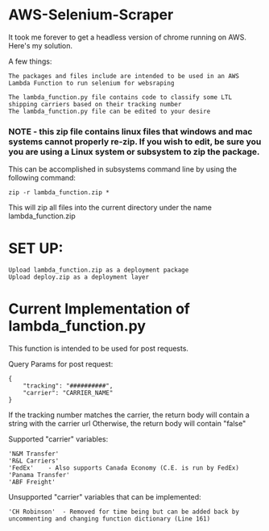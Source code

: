 # AWS-Selenium-Scraper

It took me forever to get a headless version of chrome running on AWS. Here's my solution.


A few things:

	The packages and files include are intended to be used in an AWS Lambda Function to run selenium for websraping

	The lambda_function.py file contains code to classify some LTL shipping carriers based on their tracking number
	The lambda_function.py file can be edited to your desire
	
	
###  NOTE - this zip file contains linux files that windows and mac systems cannot properly re-zip. If you wish to edit, be sure you you are using a Linux system or subsystem to zip the package.

This can be accomplished in subsystems command line by using the following command: 


	zip -r lambda_function.zip *


This will zip all files into the current directory under the name lambda_function.zip


# SET UP: #

	Upload lambda_function.zip as a deployment package
	Upload deploy.zip as a deployment layer
	



# Current Implementation of lambda_function.py #

This function is intended to be used for post requests.

Query Params for post request:

	{
		"tracking": "##########",
		"carrier": "CARRIER_NAME"
	}

If the tracking number matches the carrier, the return body will contain a string with the carrier url
Otherwise, the return body will contain "false"

Supported "carrier" variables:

	'N&M Transfer'
	'R&L Carriers'
	'FedEx'    - Also supports Canada Economy (C.E. is run by FedEx)
	'Panama Transfer'
	'ABF Freight'


Unsupported "carrier" variables that can be implemented:

	'CH Robinson'  - Removed for time being but can be added back by uncommenting and changing function dictionary (Line 161)

